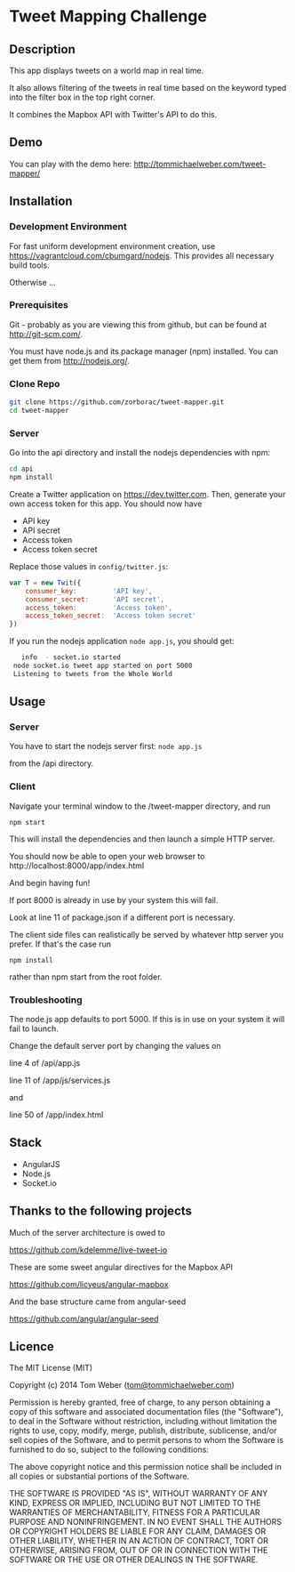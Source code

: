 # Tweet Mapping Challenge

## Description

This app displays tweets on a world map in real time. 

It also allows filtering of the tweets in real time based on the keyword typed into the filter box in the top right corner. 

It combines the Mapbox API with Twitter's API to do this.

## Demo

You can play with the demo here: http://tommichaelweber.com/tweet-mapper/

## Installation

### Development Environment

For fast uniform development environment creation, use https://vagrantcloud.com/cbumgard/nodejs. This provides all necessary build tools.

Otherwise ... 

### Prerequisites

Git - probably as you are viewing this from github, but can be found at http://git-scm.com/.

You must have node.js and its package manager (npm) installed. You can get them from http://nodejs.org/.

### Clone Repo

```bash
git clone https://github.com/zorborac/tweet-mapper.git
cd tweet-mapper
```

### Server

Go into the api directory and install the nodejs dependencies with npm:
```bash
cd api
npm install
```

Create a Twitter application on https://dev.twitter.com. Then, generate your own access token for this app. You should now have
* API key
* API secret
* Access token
* Access token secret

Replace those values in `config/twitter.js`:
```javascript
var T = new Twit({
    consumer_key:         'API key',
    consumer_secret:      'API secret',
    access_token:         'Access token',
    access_token_secret:  'Access token secret'
})
```

If you run the nodejs application `node app.js`, you should get:
```bash
   info  - socket.io started
 node socket.io tweet app started on port 5000
 Listening to tweets from the Whole World
```

## Usage

### Server

You have to start the nodejs server first: `node app.js`

from the /api directory.

### Client
  
Navigate your terminal window to the /tweet-mapper directory, and run

```
npm start
```

This will install the dependencies and then launch a simple HTTP server.

You should now be able to open your web browser to http://localhost:8000/app/index.html

And begin having fun!

If port 8000 is already in use by your system this will fail.

Look at line 11 of package.json
if a different port is necessary. 

The client side files can realistically be served by whatever http server you prefer.
If that's the case run

```
npm install
```

rather than npm start from the root folder.


### Troubleshooting

The node.js app defaults to port 5000. If this is in use on your system it will fail to launch. 

Change the default server port by changing the values on 

line 4 of /api/app.js

line 11 of /app/js/services.js

and 

line 50 of /app/index.html


## Stack

* AngularJS
* Node.js
* Socket.io

## Thanks to the following projects

Much of the server architecture is owed to

https://github.com/kdelemme/live-tweet-io

These are some sweet angular directives for the Mapbox API

https://github.com/licyeus/angular-mapbox

And the base structure came from angular-seed

https://github.com/angular/angular-seed

## Licence
The MIT License (MIT)

Copyright (c) 2014 Tom Weber (tom@tommichaelweber.com)

Permission is hereby granted, free of charge, to any person obtaining a copy
of this software and associated documentation files (the "Software"), to deal
in the Software without restriction, including without limitation the rights
to use, copy, modify, merge, publish, distribute, sublicense, and/or sell
copies of the Software, and to permit persons to whom the Software is
furnished to do so, subject to the following conditions:

The above copyright notice and this permission notice shall be included in
all copies or substantial portions of the Software.

THE SOFTWARE IS PROVIDED "AS IS", WITHOUT WARRANTY OF ANY KIND, EXPRESS OR
IMPLIED, INCLUDING BUT NOT LIMITED TO THE WARRANTIES OF MERCHANTABILITY,
FITNESS FOR A PARTICULAR PURPOSE AND NONINFRINGEMENT. IN NO EVENT SHALL THE
AUTHORS OR COPYRIGHT HOLDERS BE LIABLE FOR ANY CLAIM, DAMAGES OR OTHER
LIABILITY, WHETHER IN AN ACTION OF CONTRACT, TORT OR OTHERWISE, ARISING FROM,
OUT OF OR IN CONNECTION WITH THE SOFTWARE OR THE USE OR OTHER DEALINGS IN
THE SOFTWARE.
